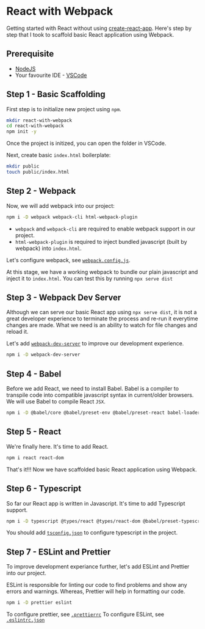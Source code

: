 # React with Webpack

Getting started with React without using [create-react-app](https://reactjs.org/docs/create-a-new-react-app.html). Here's step by step that I took to scaffold basic React application using Webpack.

## Prerequisite

- [NodeJS](https://nodejs.org/en/download/)
- Your favourite IDE - [VSCode](https://code.visualstudio.com/download)

## Step 1 - Basic Scaffolding

First step is to initialize new project using `npm`.

```sh
mkdir react-with-webpack
cd react-with-webpack
npm init -y
```

Once the project is initized, you can open the folder in VSCode.

Next, create basic `index.html` boilerplate:

```sh
mkdir public
touch public/index.html
```

## Step 2 - Webpack

Now, we will add webpack into our project:

```sh
npm i -D webpack webpack-cli html-webpack-plugin
```

- `webpack` and `webpack-cli` are required to enable webpack support in our project.
- `html-webpack-plugin` is required to inject bundled javascript (built by webpack) into `index.html`.

Let's configure webpack, see [`webpack.config.js`](./webpack.config.js).

At this stage, we have a working webpack to bundle our plain javascript and inject it to `index.html`. You can test this by running `npx serve dist`

## Step 3 - Webpack Dev Server

Although we can serve our basic React app using `npx serve dist`, it is not a great developer experience to terminate the process and re-run it everytime changes are made. What we need is an ability to watch for file changes and reload it.

Let's add [`webpack-dev-server`](https://webpack.js.org/configuration/dev-server/) to improve our development experience.

```sh
npm i -D webpack-dev-server
```

## Step 4 - Babel

Before we add React, we need to install Babel. Babel is a compiler to transpile code into compatible javascript syntax in current/older browsers. We will use Babel to compile React `JSX`.

```sh
npm i -D @babel/core @babel/preset-env @babel/preset-react babel-loader
```

## Step 5 - React

We're finally here. It's time to add React.

```sh
npm i react react-dom
```

That's it!!! Now we have scaffolded basic React application using Webpack.

## Step 6 - Typescript

So far our React app is written in Javascript. It's time to add Typescript support.

```sh
npm i -D typescript @types/react @types/react-dom @babel/preset-typescript
```

You should add [`tsconfig.json`](./tsconfig.json) to configure typescript in the project.

## Step 7 - ESLint and Prettier

To improve development experiance further, let's add ESLint and Prettier into our project.

ESLint is responsible for linting our code to find problems and show any errors and warnings. Whereas, Prettier will help in formatting our code.

```sh
npm i -D prettier eslint
```

To configure prettier, see [`.prettierrc`](./.prettierrc)
To configure ESLint, see [`.eslintrc.json`](./.eslintrc.json)
